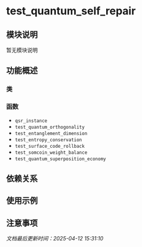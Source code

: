# test_quantum_self_repair

## 模块说明
暂无模块说明

## 功能概述

### 类


### 函数

- `qsr_instance`
- `test_quantum_orthogonality`
- `test_entanglement_dimension`
- `test_entropy_conservation`
- `test_surface_code_rollback`
- `test_somcoin_weight_balance`
- `test_quantum_superposition_economy`

## 依赖关系

## 使用示例

## 注意事项

*文档最后更新时间：2025-04-12 15:31:10*